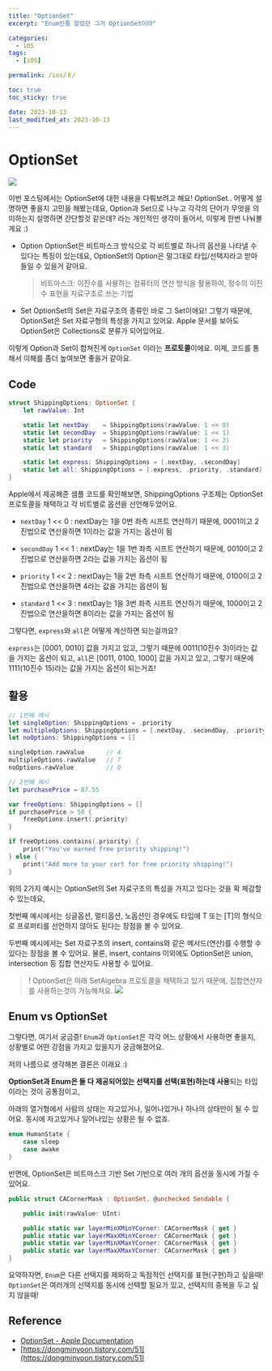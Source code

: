 ```yaml
---
title: "OptionSet"
excerpt: "Enum인줄 알았던 그거 OptionSet이야"

categories:
  - iOS
tags:
  - [iOS]

permalink: /ios/ㅐ/

toc: true
toc_sticky: true

date: 2023-10-13
last_modified_at: 2023-10-13
---
```


# OptionSet

![](https://velog.velcdn.com/images/textobey/post/f7cf56a9-d62e-4855-a288-b118e81c350c/image.png)

이번 포스팅에서는 OptionSet에 대한 내용을 다뤄보려고 해요!
OptionSet.. 어떻게 설명하면 좋을지 고민을 해봤는데요,
Option과 Set으로 나누고 각각의 단어가 무엇을 의미하는지 설명하면 간단할것 같은데? 라는 개인적인 생각이 들어서, 이렇게 한번 나눠볼게요 :)

- Option
  OptionSet은 비트마스크 방식으로 각 비트별로 하나의 옵션을 나타낼 수 있다는 특징이 있는데요, OptionSet의 Option은 말그대로 타입/선택지라고 받아들일 수 있을거 같아요.
  
  > 비트마스크: 이진수를 사용하는 컴퓨터의 연산 방식을 활용하여, 정수의 이진수 표현을 자료구조로 쓰는 기법

- Set
  OptionSet의 Set은 자료구조의 종류인 바로 그 Set이에요!
  그렇기 때문에, OptionSet은 Set 자료구형의 특성을 가지고 있어요.
  Apple 문서를 보아도 OptionSet은 Collections로 분류가 되어있어요.

이렇게 Option과 Set이 합쳐진게 `OptionSet` 이라는 **프로토콜**이에요.
이제, 코드를 통해서 이해를 좀더 높여보면 좋을거 같아요.

## Code

```swift
struct ShippingOptions: OptionSet {
    let rawValue: Int

    static let nextDay    = ShippingOptions(rawValue: 1 << 0)
    static let secondDay  = ShippingOptions(rawValue: 1 << 1)
    static let priority   = ShippingOptions(rawValue: 1 << 2)
    static let standard   = ShippingOptions(rawValue: 1 << 3)

    static let express: ShippingOptions = [.nextDay, .secondDay]
    static let all: ShippingOptions = [.express, .priority, .standard]
}
```

Apple에서 제공해준 샘플 코드를 확인해보면, ShippingOptions 구조체는 OptionSet 프로토콜을 채택하고 각 비트별로 옵션을 선언해두었어요.

- `nextDay` 1 << 0 : nextDay는 1을 0번 좌측 시프트 연산하기 때문에, 0001이고 2진법으로 연산을하면 1이라는 값을 가지는 옵션이 됨

- `secondDay` 1 << 1 : nextDay는 1을 1번 좌측 시프트 연산하기 때문에, 0010이고 2진법으로 연산을하면 2라는 값을 가지는 옵션이 됨

- `priority` 1 << 2 : nextDay는 1을 2번 좌측 시프트 연산하기 때문에, 0100이고 2진법으로 연산을하면 4라는 값을 가지는 옵션이 됨

- `standard` 1 << 3 : nextDay는 1을 3번 좌측 시프트 연산하기 때문에, 1000이고 2진법으로 연산을하면 8이라는 값을 가지는 옵션이 됨

그렇다면, `express`와 `all`은 어떻게 계산하면 되는걸까요?

`express`는 [0001, 0010] 값을 가지고 있고, 그렇기 때문에 0011(10진수 3)이라는 값을 가지는 옵션이 되고, `all`은 [0011, 0100, 1000] 값을 가지고 있고, 그렇기 때문에 1111(10진수 15)라는 값을 가지는 옵션이 되는거죠!

## 활용

```swift
// 1번째 예시
let singleOption: ShippingOptions = .priority
let multipleOptions: ShippingOptions = [.nextDay, .secondDay, .priority]
let noOptions: ShippingOptions = []

singleOption.rawValue      // 4
multipleOptions.rawValue   // 7
noOptions.rawValue         // 0

// 2번째 예시
let purchasePrice = 87.55

var freeOptions: ShippingOptions = []
if purchasePrice > 50 {
    freeOptions.insert(.priority)
}

if freeOptions.contains(.priority) {
    print("You've earned free priority shipping!")
} else {
    print("Add more to your cart for free priority shipping!")
}
```

위의 2가지 예시는 OptionSet의 Set 자료구조의 특성을 가지고 있다는 것을 확 체감할 수 있는데요,

첫번째 예시에서는 싱글옵션, 멀티옵션, 노옵션인 경우에도 타입에 T 또는 [T]의 형식으로 프로퍼티를 선언하지 않아도 된다는 장점을 볼 수 있어요.

두번째 예시에서는 Set 자료구조의 insert, contains와 같은 메서드(연산)를 수행할 수 있다는 장점을 볼 수 있어요. 물론, insert, contains 이외에도 OptionSet은 union, intersection 등 집합 연산자도 사용할 수 있어요.

> ! OptionSet은 아래 SetAlgebra 프로토콜을 채택하고 있기 때문에, 집합연산자를 사용하는것이 가능해져요. 
> ![](https://velog.velcdn.com/images/textobey/post/48481ae9-0d25-4a05-8fcd-96f1ec8fc855/image.png)

## Enum vs OptionSet

그렇다면, 여기서 궁금증!
`Enum`과 `OptionSet`은 각각 어느 상황에서 사용하면 좋을지, 상황별로 어떤 강점을 가지고 있을지가 궁금해졌어요.

저의 나름으로 생각해본 결론은 이래요 :)

**OptionSet과 Enum은 둘 다 제공되어있는 선택지를 선택(표현)하는데 사용**되는 타입이라는 것이 공통점이고,

아래의 열거형에서 사람의 상태는 자고있거나, 일어나있거나 하나의 상태만이 될 수 있어요.
동시에 자고있거나 일어나있는 상황은 될 수 없죠.

```swift
enum HumanState {
    case sleep
    case awake
}
```

반면에, OptionSet은 비트마스크 기반 Set 기반으로 여러 개의 옵션을 동시에 가질 수 있어요.

```swift
public struct CACornerMask : OptionSet, @unchecked Sendable {

    public init(rawValue: UInt)

    public static var layerMinXMinYCorner: CACornerMask { get }
    public static var layerMaxXMinYCorner: CACornerMask { get }
    public static var layerMinXMaxYCorner: CACornerMask { get }
    public static var layerMaxXMaxYCorner: CACornerMask { get }
}
```

요약하자면,
`Enum`은 다른 선택지를 제외하고 독점적인 선택지를 표현(구현)하고 싶을때!
`OptionSet`은 여러개의 선택지를 동시에 선택할 필요가 있고, 선택지의 중복을 두고 싶지 않을때!

## Reference

- [OptionSet - Apple Documentation](https://developer.apple.com/documentation/swift/optionset)
- [https://dongminyoon.tistory.com/51](https://dongminyoon.tistory.com/51)
